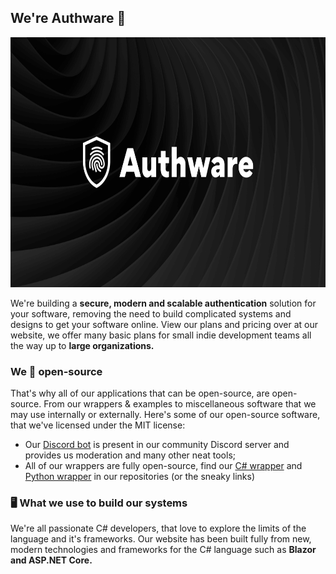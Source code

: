 ## We're Authware 👋
<p align="center">
  <img height="400" src="https://raw.githubusercontent.com/AuthwareCloud/.github/main/banner.png">
</p>

We're building a **secure, modern and scalable authentication** solution for your software, removing the need to build complicated systems and designs to get your software online. View our plans and pricing over at our website, we offer many basic plans for small indie development teams all the way up to **large organizations.**

### We 💖 open-source
That's why all of our applications that can be open-source, are open-source. From our wrappers &amp; examples to miscellaneous software that we may use internally or externally. Here's some of our open-source software, that we've licensed under the MIT license:

- Our [Discord bot](https://github.com/AuthwareCloud/AuthwareBot) is present in our community Discord server and provides us moderation and many other neat tools;
- All of our wrappers are fully open-source, find our [C# wrapper](https://github.com/AuthwareCloud/dotnet-sdk) and [Python wrapper](https://github.com/AuthwareCloud/python-sdk) in our repositories (or the sneaky links)

### 🖥️ What we use to build our systems
We're all passionate C# developers, that love to explore the limits of the language and it's frameworks. Our website has been built fully from new, modern technologies and frameworks for the C# language such as **Blazor and ASP.NET Core.**

